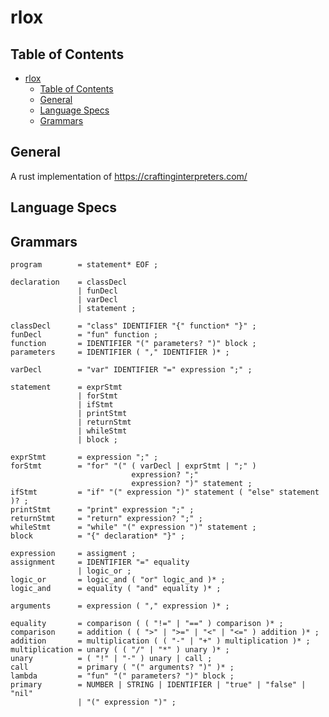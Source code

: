# rlox

## Table of Contents
<!-- TOC -->

- [rlox](#rlox)
    - [Table of Contents](#table-of-contents)
    - [General](#general)
    - [Language Specs](#language-specs)
    - [Grammars](#grammars)

<!-- /TOC -->

## General
A rust implementation of https://craftinginterpreters.com/


## Language Specs
## Grammars

```
program        = statement* EOF ;

declaration    = classDecl
               | funDecl
               | varDecl
               | statement ;

classDecl      = "class" IDENTIFIER "{" function* "}" ;
funDecl        = "fun" function ;
function       = IDENTIFIER "(" parameters? ")" block ;
parameters     = IDENTIFIER ( "," IDENTIFIER )* ;

varDecl        = "var" IDENTIFIER "=" expression ";" ;

statement      = exprStmt
               | forStmt
               | ifStmt
               | printStmt
               | returnStmt
               | whileStmt
               | block ;

exprStmt       = expression ";" ;
forStmt        = "for" "(" ( varDecl | exprStmt | ";" )
                           expression? ";"
                           expression? ")" statement ;
ifStmt         = "if" "(" expression ")" statement ( "else" statement )? ;
printStmt      = "print" expression ";" ;
returnStmt     = "return" expression? ";" ;
whileStmt      = "while" "(" expression ")" statement ;
block          = "{" declaration* "}" ;

expression     = assigment ;
assignment     = IDENTIFIER "=" equality
               | logic_or ;
logic_or       = logic_and ( "or" logic_and )* ;
logic_and      = equality ( "and" equality )* ;

arguments      = expression ( "," expression )* ;

equality       = comparison ( ( "!=" | "==" ) comparison )* ;
comparison     = addition ( ( ">" | ">=" | "<" | "<=" ) addition )* ;
addition       = multiplication ( ( "-" | "+" ) multiplication )* ;
multiplication = unary ( ( "/" | "*" ) unary )* ;
unary          = ( "!" | "-" ) unary | call ;
call           = primary ( "(" arguments? ")" )* ;
lambda         = "fun" "(" parameters? ")" block ;
primary        = NUMBER | STRING | IDENTIFIER | "true" | "false" | "nil"
               | "(" expression ")" ;
```